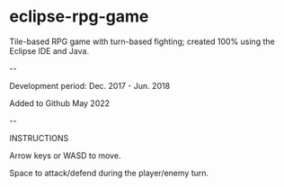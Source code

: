 # eclipse-rpg-game

Tile-based RPG game with turn-based fighting; created 100% using the Eclipse IDE and Java.

--

Development period: Dec. 2017 - Jun. 2018

Added to Github May 2022

--

INSTRUCTIONS

Arrow keys or WASD to move.

Space to attack/defend during the player/enemy turn.
